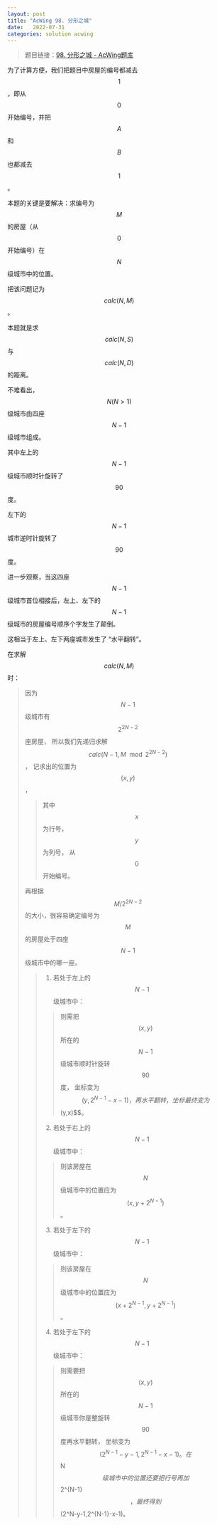 ```yaml
---
layout: post
title: "AcWing 98. 分形之城"
date:   2022-07-31
categories: solution acwing
---
```


> 题目链接：<a href="https://www.acwing.com/problem/content/100/" target="_blank">98. 分形之城 - AcWing题库</a>

为了计算方便，我们把题目中房屋的编号都减去 $$1$$，即从 $$0$$ 开始编号，并把 $$A$$ 和 $$B$$ 也都减去 $$1$$。

本题的关键是要解决：求编号为 $$M$$ 的房屋（从 $$0$$ 开始编号）在 $$N$$ 级城市中的位置。

把该问题记为 $$calc(N,M)$$。

本题就是求 $$calc(N,S)$$ 与 $$calc(N,D)$$ 的距离。

不难看出，$$N(N>1)$$ 级城市由四座 $$N-1$$ 级城市组成。

其中左上的 $$N-1$$ 级城市顺时针旋转了 $$90$$ 度。

左下的 $$N-1$$ 城市逆时针旋转了 $$90$$ 度。

进一步观察，当这四座 $$N-1$$ 级城市首位相接后，左上、左下的 $$N-1$$ 级城市的房屋编号顺序个字发生了颠倒。

这相当于左上、左下两座城市发生了 “水平翻转”。

在求解 $$calc(N,M)$$ 时：

> 因为 $$N-1$$ 级城市有 $$2^{2N-2}$$ 座房屋，
> 所以我们先递归求解 $$calc(N-1,M\mod2^{2N-2})$$，
> 记求出的位置为 $$(x,y)$$，
> > 其中 $$x$$ 为行号，
> > $$y$$ 为列号，
> > 从 $$0$$ 开始编号。
> 
> 再根据 $$M/2^{2N-2}$$ 的大小，很容易确定编号为 $$M$$ 的房屋处于四座 $$N-1$$ 级城市中的哪一座。
> > 1. 若处于左上的 $$N-1$$ 级城市中：
> > > 则需把 $$(x,y)$$ 所在的 $$N-1$$ 级城市顺时针旋转 $$90$$ 度，
> > > 坐标变为 $$(y,2^{N-1}-x-1)，
> > > 再水平翻转，
> > > 坐标最终变为 $$(y,x)$$。
> > 2. 若处于右上的 $$N-1$$ 级城市中：
> > > 则该房屋在 $$N$$ 级城市中的位置应为 $$(x,y+2^{N-1})$$。
> > 3. 若处于左下的 $$N-1$$ 级城市中：
> > > 则该房屋在 $$N$$ 级城市中的位置应为 $$(x+2^{N-1},y+2^{N-1})$$。
> > 4. 若处于左下的 $$N-1$$ 级城市中：
> > > 则需要把 $$(x,y)$$ 所在的 $$N-1$$ 级城市你是整旋转 $$90$$ 度再水平翻转，
> > > 坐标变为 $$(2^{N-1}-y-1,2^{N-1}-x-1)。
> > > 在 $$N$$ 级城市中的位置还要把行号再加 $$2^{N-1}$$，
> > > 最终得到 $$(2^N-y-1,2^{N-1}-x-1)。
